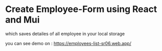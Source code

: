 # Create Employee-Form using React and Mui

which saves detailes of all employee in your local storage

you can see demo on : https://employees-list-sr06.web.app/
